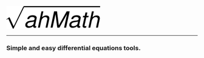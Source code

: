 <img src="/ahmath.png" alt="ahmath-logo" />
<hr>
<h3>Simple and easy differential equations tools.<h3/>
